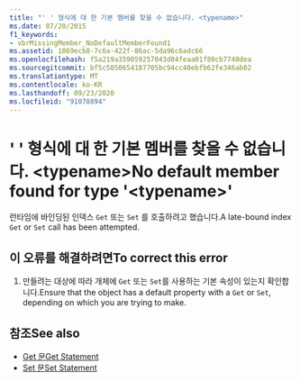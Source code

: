 ```yaml
---
title: "' ' 형식에 대 한 기본 멤버를 찾을 수 없습니다. <typename>"
ms.date: 07/20/2015
f1_keywords:
- vbrMissingMember_NoDefaultMemberFound1
ms.assetid: 1869ecb8-7c6a-422f-86ac-5da96c6adc66
ms.openlocfilehash: f5a219a359059257043d04feaa01f80cb7740dea
ms.sourcegitcommit: bf5c5850654187705bc94cc40ebfb62fe346ab02
ms.translationtype: MT
ms.contentlocale: ko-KR
ms.lasthandoff: 09/23/2020
ms.locfileid: "91078894"
---
```

# <a name="no-default-member-found-for-type-typename"></a><span data-ttu-id="77718-102">' ' 형식에 대 한 기본 멤버를 찾을 수 없습니다. \<typename></span><span class="sxs-lookup"><span data-stu-id="77718-102">No default member found for type '\<typename>'</span></span>

<span data-ttu-id="77718-103">런타임에 바인딩된 인덱스 `Get` 또는 `Set` 를 호출하려고 했습니다.</span><span class="sxs-lookup"><span data-stu-id="77718-103">A late-bound index `Get` or `Set` call has been attempted.</span></span>  
  
## <a name="to-correct-this-error"></a><span data-ttu-id="77718-104">이 오류를 해결하려면</span><span class="sxs-lookup"><span data-stu-id="77718-104">To correct this error</span></span>  
  
1. <span data-ttu-id="77718-105">만들려는 대상에 따라 개체에 `Get` 또는 `Set`를 사용하는 기본 속성이 있는지 확인합니다.</span><span class="sxs-lookup"><span data-stu-id="77718-105">Ensure that the object has a default property with a `Get` or `Set`, depending on which you are trying to make.</span></span>  
  
## <a name="see-also"></a><span data-ttu-id="77718-106">참조</span><span class="sxs-lookup"><span data-stu-id="77718-106">See also</span></span>

- [<span data-ttu-id="77718-107">Get 문</span><span class="sxs-lookup"><span data-stu-id="77718-107">Get Statement</span></span>](../language-reference/statements/get-statement.md)
- [<span data-ttu-id="77718-108">Set 문</span><span class="sxs-lookup"><span data-stu-id="77718-108">Set Statement</span></span>](../language-reference/statements/set-statement.md)
